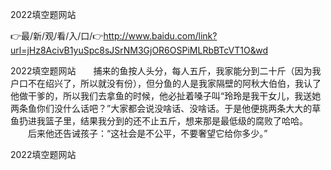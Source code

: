 2022填空题网站

👉最/新/观/看/入/口/👉http://www.baidu.com/link?url=jHz8AcivB1yuSpc8sJSrNM3GjOR6OSPiMLRbBTcVT1O&wd

2022填空题网站　　捕来的鱼按人头分，每人五斤，我家能分到二十斤（因为我户口不在绍兴了，所以就没有份），但分鱼的人是我家隔壁的阿秋大伯伯，我认了他做干爹的，所以我们去拿鱼的时候，他必扯着嗓子叫“玲玲是我干女儿，我送她两条鱼你们没什么话吧？”大家都会说没啥话、没啥话。于是他便挑两条大大的草鱼扔进我篮子里，结果我分到的还不止五斤，想来那是最低级的腐败了哈哈。
　　后来他还告诫孩子：“这社会是不公平，不要奢望它给你多少。”


2022填空题网站
